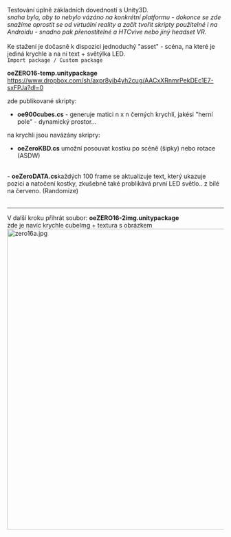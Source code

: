 Testování úplně základních dovedností s Unity3D.<br />
<i>snaha byla, aby to nebylo vázáno na konkrétní platformu - dokonce se zde snažíme oprostit se od virtuální reality a začít tvořit skripty použitelné i na Androidu - snadno pak přenostitelné a HTCvive nebo jiný headset VR.</i> <br />
 <br />
Ke stažení je dočasně k dispozici jednoduchý "asset" - scéna, na které je jediná krychle a na ní text + světýlka LED.<br />
<code>Import package / Custom package</code>

<b>oeZERO16-temp.unitypackage</b> https://www.dropbox.com/sh/axpr8yib4yh2cug/AACxXRnmrPekDEc1E7-sxFPJa?dl=0<br />

zde publikované skripty:
- <b>oe900cubes.cs</b> - generuje matici n x n černých krychlí, jakési "herní pole" - dynamický prostor...<br />

na krychli jsou navázány skripry:<br />
- <b>oeZeroKBD.cs</b> umožní posouvat kostku po scéně (šipky) nebo rotace (ASDW) <br />
<br />
- <b>oeZeroDATA.cs</b>každých 100 frame se aktualizuje text, který ukazuje pozici a natočení kostky, zkušebně také problikává první LED světlo.. z bílé na červeno. (Randomize)	<br />
<br />
<hr />
V další kroku přihrát soubor: <b>oeZERO16-2img.unitypackage</b><br />
zde je navíc krychle cubeImg + textura s obrázkem<br />

<img src="https://raw.githubusercontent.com/octopusengine/unity-HTCvive/master/oeZERO16/images/zero16a.jpg" alt="zero16a.jpg" width="700">




